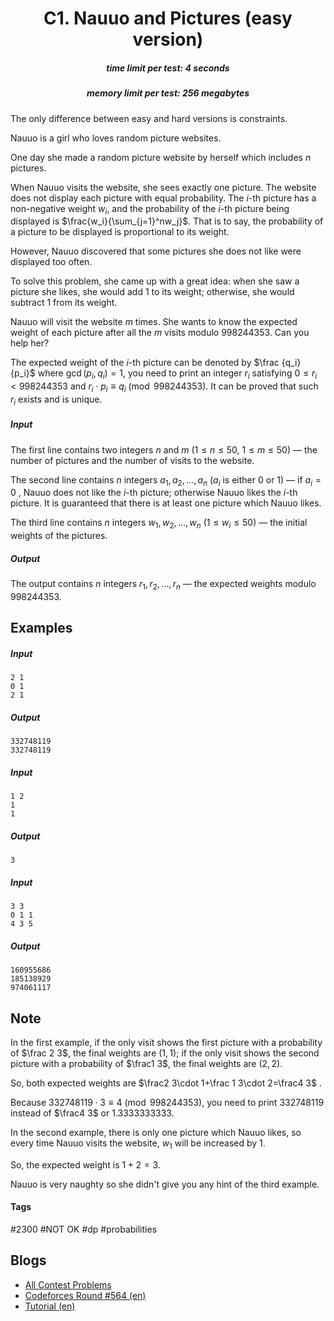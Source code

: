 <h1 style='text-align: center;'> C1. Nauuo and Pictures (easy version)</h1>

<h5 style='text-align: center;'>time limit per test: 4 seconds</h5>
<h5 style='text-align: center;'>memory limit per test: 256 megabytes</h5>

The only difference between easy and hard versions is constraints.

Nauuo is a girl who loves random picture websites.

One day she made a random picture website by herself which includes $n$ pictures.

When Nauuo visits the website, she sees exactly one picture. The website does not display each picture with equal probability. The $i$-th picture has a non-negative weight $w_i$, and the probability of the $i$-th picture being displayed is $\frac{w_i}{\sum_{j=1}^nw_j}$. That is to say, the probability of a picture to be displayed is proportional to its weight.

However, Nauuo discovered that some pictures she does not like were displayed too often. 

To solve this problem, she came up with a great idea: when she saw a picture she likes, she would add $1$ to its weight; otherwise, she would subtract $1$ from its weight.

Nauuo will visit the website $m$ times. She wants to know the expected weight of each picture after all the $m$ visits modulo $998244353$. Can you help her?

The expected weight of the $i$-th picture can be denoted by $\frac {q_i} {p_i}$ where $\gcd(p_i,q_i)=1$, you need to print an integer $r_i$ satisfying $0\le r_i<998244353$ and $r_i\cdot p_i\equiv q_i\pmod{998244353}$. It can be proved that such $r_i$ exists and is unique.

##### Input

The first line contains two integers $n$ and $m$ ($1\le n\le 50$, $1\le m\le 50$) — the number of pictures and the number of visits to the website.

The second line contains $n$ integers $a_1,a_2,\ldots,a_n$ ($a_i$ is either $0$ or $1$) — if $a_i=0$ , Nauuo does not like the $i$-th picture; otherwise Nauuo likes the $i$-th picture. It is guaranteed that there is at least one picture which Nauuo likes.

The third line contains $n$ integers $w_1,w_2,\ldots,w_n$ ($1\le w_i\le50$) — the initial weights of the pictures.

##### Output

The output contains $n$ integers $r_1,r_2,\ldots,r_n$ — the expected weights modulo $998244353$.

## Examples

##### Input


```text
2 1
0 1
2 1
```
##### Output


```text
332748119
332748119
```
##### Input


```text
1 2
1
1
```
##### Output


```text
3
```
##### Input


```text
3 3
0 1 1
4 3 5
```
##### Output


```text
160955686
185138929
974061117
```
## Note

In the first example, if the only visit shows the first picture with a probability of $\frac 2 3$, the final weights are $(1,1)$; if the only visit shows the second picture with a probability of $\frac1 3$, the final weights are $(2,2)$.

So, both expected weights are $\frac2 3\cdot 1+\frac 1 3\cdot 2=\frac4 3$ .

Because $332748119\cdot 3\equiv 4\pmod{998244353}$, you need to print $332748119$ instead of $\frac4 3$ or $1.3333333333$.

In the second example, there is only one picture which Nauuo likes, so every time Nauuo visits the website, $w_1$ will be increased by $1$.

So, the expected weight is $1+2=3$.

Nauuo is very naughty so she didn't give you any hint of the third example.



#### Tags 

#2300 #NOT OK #dp #probabilities 

## Blogs
- [All Contest Problems](../Codeforces_Round_564_(Div._1).md)
- [Codeforces Round #564 (en)](../blogs/Codeforces_Round_564_(en).md)
- [Tutorial (en)](../blogs/Tutorial_(en).md)
